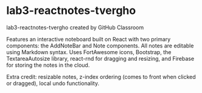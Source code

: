 # lab3-reactnotes-tvergho
lab3-reactnotes-tvergho created by GitHub Classroom

Features an interactive noteboard built on React with two primary components: the AddNoteBar and Note components. All notes are editable using Markdown syntax. Uses FortAwesome icons, Bootstrap, the TextareaAutosize library, react-rnd for dragging and resizing, and Firebase for storing the notes in the cloud. 

Extra credit: resizable notes, z-index ordering (comes to front when clicked or dragged), local undo functionality. 
